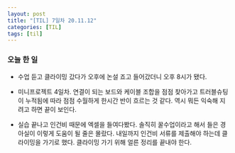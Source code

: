```yaml
---
layout: post
title: "[TIL] 7일차 20.11.12"
categories: [TIL]
tags: [til]
---
```


### 오늘 한 일
* 수업 듣고 클라이밍 갔다가 오후에 논설 죠고 들어갔더니 오후 8시가 됐다.

* 미니프로젝트 4일차. 연결이 되는 보드와 케이블 조합을 점점 찾아가고 트러블슈팅이 누적됨에 따라 점점 수월하게 한시간 반이 흐르는 것 같다. 
역시 뭐든 익숙해 지려고 하면 끝이 보인다.

* 실습 끝나고 인건비 때문에 엑셀을 들여다봤다. 솔직히 꿀수업이라고 해서 들은 경아실이 이렇게 도움이 될 줄은 몰랐다.
내일까지 인건비 서류를 제출해야 하는데 클라이밍을 가기로 했다. 클라이밍 가기 위해 얼른 정리를 끝내야 한다.

